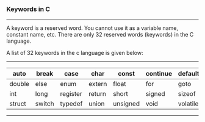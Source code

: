 ### Keywords in C

------


A keyword is a reserved word. You cannot use it as a variable name, constant name, etc. There are only 32 reserved words (keywords) in the C language.

A list of 32 keywords in the c language is given below:

------

| auto|	break|	case|	char|	const|	continue|	default|	do|
|---|----|----|---|----|----|----|----|
|double| 	else 	|enum 	|extern|	float|	for|	goto|	if|
|int 	|long	|register|	return|	short|	signed|	sizeof|	static|
|struct	|switch	|typedef|	union|	unsigned|	void	|volatile|	while|

-------

